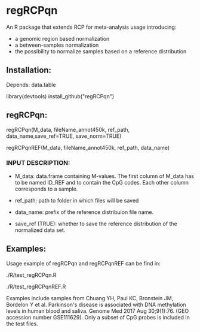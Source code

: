 # regRCPqn

An R package that extends RCP for meta-analysis usage introducing:

- a genomic region based normalization
- a between-samples normalization
- the possibility to normalize samples based on a reference distribution

## Installation:

Depends: data.table

library(devtools)
install_github("regRCPqn")

## regRCPqn:

regRCPqn(M_data, fileName_annot450k, ref_path, data_name,save_ref=TRUE, save_norm=TRUE)

regRCPqnREF(M_data, fileName_annot450k, ref_path, data_name)

### INPUT DESCRIPTION:

- M_data: data.frame containing M-values. The first column of M_data has to be named ID_REF and to contain the CpG codes. Each other column corresponds to a sample.

- ref_path: path to folder in which files will be saved

- data_name: prefix of the reference distribuion file name.

- save_ref (TRUE): whether to save the reference distribution of the normalized data set.


## Examples:

Usage example of regRCPqn and regRCPqnREF can be find in:

./R/test_regRCPqn.R

./R/test_regRCPqnREF.R

Examples include samples from Chuang YH, Paul KC, Bronstein JM, Bordelon Y et al. Parkinson's disease is associated with DNA methylation levels in human blood and saliva. Genome Med 2017 Aug 30;9(1):76. (GEO accession number GSE111629). Only a subset of CpG probes is included in the test files.

